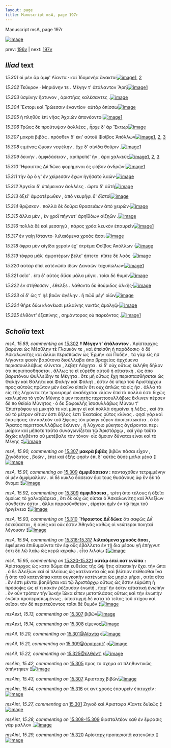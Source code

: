 ```yaml
---
layout: page
title: Manuscript msA, page 197r
---
```


Manuscript msA, page 197r

[![image](http://www.homermultitext.org/iipsrv?OBJ=IIP,1.0&FIF=/project/homer/pyramidal/deepzoom/hmt/vaimg/2017a/VA197RN_0368.tif&WID=100&CVT=JPEG)](http://www.homermultitext.org/ict2/?urn=urn:cite2:hmt:vaimg.2017a:VA197RN_0368)

prev:  [196v](../196v/) | next:  [197v](../197v/)

## *Iliad* text

*15.301* <a id="15.301"/> οἱ μὲν ἂρ ἀμφ' Αἴαντα · καὶ Ἰ̈δομενῆα ἄνακτα·[![image](http://www.homermultitext.org/iipsrv?OBJ=IIP,1.0&FIF=/project/homer/pyramidal/deepzoom/hmt/vaimg/2017a/VA197RN_0368.tif&RGN=0.182,0.2066,0.411,0.0263&WID=1000&CVT=JPEG)](http://www.homermultitext.org/ict2/?urn=urn:cite2:hmt:vaimg.2017a:VA197RN_0368@0.182,0.2066,0.411,0.0263)[1](#msAint_15.27), [2](#msAil_15.20)

*15.302* <a id="15.302"/> Τεῦκρον · Μηριόνην τε . Μέγην τ' ἀτάλαντον Ἄρηϊ[![image](http://www.homermultitext.org/iipsrv?OBJ=IIP,1.0&FIF=/project/homer/pyramidal/deepzoom/hmt/vaimg/2017a/VA197RN_0368.tif&RGN=0.179,0.2254,0.423,0.0263&WID=1000&CVT=JPEG)](http://www.homermultitext.org/ict2/?urn=urn:cite2:hmt:vaimg.2017a:VA197RN_0368@0.179,0.2254,0.423,0.0263)[1](#msA_15.89)

*15.303* <a id="15.303"/> ὑσμίνην ἤρτυνον , ἀριστῆας καλέσαντες .[![image](http://www.homermultitext.org/iipsrv?OBJ=IIP,1.0&FIF=/project/homer/pyramidal/deepzoom/hmt/vaimg/2017a/VA197RN_0368.tif&RGN=0.181,0.2442,0.375,0.0263&WID=1000&CVT=JPEG)](http://www.homermultitext.org/ict2/?urn=urn:cite2:hmt:vaimg.2017a:VA197RN_0368@0.181,0.2442,0.375,0.0263)

*15.304* <a id="15.304"/> Ἕκτορι καὶ Τρώεσσιν ἐναντίον· αὐτὰρ ὀπίσσω[![image](http://www.homermultitext.org/iipsrv?OBJ=IIP,1.0&FIF=/project/homer/pyramidal/deepzoom/hmt/vaimg/2017a/VA197RN_0368.tif&RGN=0.179,0.2615,0.399,0.0263&WID=1000&CVT=JPEG)](http://www.homermultitext.org/ict2/?urn=urn:cite2:hmt:vaimg.2017a:VA197RN_0368@0.179,0.2615,0.399,0.0263)

*15.305* <a id="15.305"/> ἡ πληθὺς ἐπὶ νῆας Ἀχαιῶν ἀπονέοντο·[![image](http://www.homermultitext.org/iipsrv?OBJ=IIP,1.0&FIF=/project/homer/pyramidal/deepzoom/hmt/vaimg/2017a/VA197RN_0368.tif&RGN=0.178,0.2825,0.368,0.0263&WID=1000&CVT=JPEG)](http://www.homermultitext.org/ict2/?urn=urn:cite2:hmt:vaimg.2017a:VA197RN_0368@0.178,0.2825,0.368,0.0263)[1](#msAim_15.42)

*15.306* <a id="15.306"/> Τρῶες δὲ προύτυψαν ἀολλέες , ἦρχε δ' ὰρ Ἕκτωρ[![image](http://www.homermultitext.org/iipsrv?OBJ=IIP,1.0&FIF=/project/homer/pyramidal/deepzoom/hmt/vaimg/2017a/VA197RN_0368.tif&RGN=0.178,0.302,0.406,0.0263&WID=1000&CVT=JPEG)](http://www.homermultitext.org/ict2/?urn=urn:cite2:hmt:vaimg.2017a:VA197RN_0368@0.178,0.302,0.406,0.0263)

*15.307* <a id="15.307"/> μακρὰ βιβὰς . πρόσθεν δ' έκι' αὐτοῦ Φοῖβος Ἀπόλλων[![image](http://www.homermultitext.org/iipsrv?OBJ=IIP,1.0&FIF=/project/homer/pyramidal/deepzoom/hmt/vaimg/2017a/VA197RN_0368.tif&RGN=0.178,0.3208,0.418,0.0263&WID=1000&CVT=JPEG)](http://www.homermultitext.org/ict2/?urn=urn:cite2:hmt:vaimg.2017a:VA197RN_0368@0.178,0.3208,0.418,0.0263)[1](#msAext_15.13), [2](#msAim_15.43), [3](#msA_15.90)

*15.308* <a id="15.308"/> ειμένος ὤμοιιν νεφέλην . ἔχε δ' αἰγίδα θοῦριν .[![image](http://www.homermultitext.org/iipsrv?OBJ=IIP,1.0&FIF=/project/homer/pyramidal/deepzoom/hmt/vaimg/2017a/VA197RN_0368.tif&RGN=0.18,0.3426,0.408,0.0263&WID=1000&CVT=JPEG)](http://www.homermultitext.org/ict2/?urn=urn:cite2:hmt:vaimg.2017a:VA197RN_0368@0.18,0.3426,0.408,0.0263)[1](#msAext_15.14)

*15.309* <a id="15.309"/> δεινὴν . ἀμφιδάσειαν , ἀριπρεπέ' ἣν , ἄρα χαλκεὺς[![image](http://www.homermultitext.org/iipsrv?OBJ=IIP,1.0&FIF=/project/homer/pyramidal/deepzoom/hmt/vaimg/2017a/VA197RN_0368.tif&RGN=0.175,0.3569,0.431,0.0263&WID=1000&CVT=JPEG)](http://www.homermultitext.org/ict2/?urn=urn:cite2:hmt:vaimg.2017a:VA197RN_0368@0.175,0.3569,0.431,0.0263)[1](#msA_15.91), [2](#msA_15.92), [3](#msAil_15.21)

*15.310* <a id="15.310"/> Ἥφαιστος Διὶ̈ δῶκε φορήμεναι ἐς φόβον ἀνδρῶν·[![image](http://www.homermultitext.org/iipsrv?OBJ=IIP,1.0&FIF=/project/homer/pyramidal/deepzoom/hmt/vaimg/2017a/VA197RN_0368.tif&RGN=0.178,0.3749,0.431,0.0308&WID=1000&CVT=JPEG)](http://www.homermultitext.org/ict2/?urn=urn:cite2:hmt:vaimg.2017a:VA197RN_0368@0.178,0.3749,0.431,0.0308)[1](#msA_15.93)

*15.311* <a id="15.311"/> τὴν ἂρ ὅ γ' ἐν χείρεσσιν ἔχων ἡγήσατο λαῶν·[![image](http://www.homermultitext.org/iipsrv?OBJ=IIP,1.0&FIF=/project/homer/pyramidal/deepzoom/hmt/vaimg/2017a/VA197RN_0368.tif&RGN=0.176,0.3967,0.392,0.0263&WID=1000&CVT=JPEG)](http://www.homermultitext.org/ict2/?urn=urn:cite2:hmt:vaimg.2017a:VA197RN_0368@0.176,0.3967,0.392,0.0263)

*15.312* <a id="15.312"/> Ἀργεῖοι δ' ὑπέμειναν ἀολλέες . ῶρτο δ' ἀϋτὴ[![image](http://www.homermultitext.org/iipsrv?OBJ=IIP,1.0&FIF=/project/homer/pyramidal/deepzoom/hmt/vaimg/2017a/VA197RN_0368.tif&RGN=0.174,0.4162,0.4,0.0263&WID=1000&CVT=JPEG)](http://www.homermultitext.org/ict2/?urn=urn:cite2:hmt:vaimg.2017a:VA197RN_0368@0.174,0.4162,0.4,0.0263)

*15.313* <a id="15.313"/> ὀξεῖ' ἀμφοτέρωθεν , ἀπὸ νευρῆφι δ' ὀϊστοὶ[![image](http://www.homermultitext.org/iipsrv?OBJ=IIP,1.0&FIF=/project/homer/pyramidal/deepzoom/hmt/vaimg/2017a/VA197RN_0368.tif&RGN=0.169,0.4343,0.4,0.0263&WID=1000&CVT=JPEG)](http://www.homermultitext.org/ict2/?urn=urn:cite2:hmt:vaimg.2017a:VA197RN_0368@0.169,0.4343,0.4,0.0263)

*15.314* <a id="15.314"/> θρῷσκον . πολλὰ δὲ δοῦρα θρασειάων ἀπὸ χειρῶν·[![image](http://www.homermultitext.org/iipsrv?OBJ=IIP,1.0&FIF=/project/homer/pyramidal/deepzoom/hmt/vaimg/2017a/VA197RN_0368.tif&RGN=0.171,0.4545,0.419,0.0263&WID=1000&CVT=JPEG)](http://www.homermultitext.org/ict2/?urn=urn:cite2:hmt:vaimg.2017a:VA197RN_0368@0.171,0.4545,0.419,0.0263)

*15.315* <a id="15.315"/> ἄλλα μὲν , ἐν χροῒ πήγνυτ' ἀρηϊθόων αἰζηῶν .[![image](http://www.homermultitext.org/iipsrv?OBJ=IIP,1.0&FIF=/project/homer/pyramidal/deepzoom/hmt/vaimg/2017a/VA197RN_0368.tif&RGN=0.169,0.4741,0.41,0.0218&WID=1000&CVT=JPEG)](http://www.homermultitext.org/ict2/?urn=urn:cite2:hmt:vaimg.2017a:VA197RN_0368@0.169,0.4741,0.41,0.0218)

*15.316* <a id="15.316"/> πολλὰ δὲ καὶ μεσσηγὺ , πάρος χρόα λευκὸν ἐπαυρεῖν[![image](http://www.homermultitext.org/iipsrv?OBJ=IIP,1.0&FIF=/project/homer/pyramidal/deepzoom/hmt/vaimg/2017a/VA197RN_0368.tif&RGN=0.172,0.4929,0.436,0.0255&WID=1000&CVT=JPEG)](http://www.homermultitext.org/ict2/?urn=urn:cite2:hmt:vaimg.2017a:VA197RN_0368@0.172,0.4929,0.436,0.0255)[1](#msAim_15.44)

*15.317* <a id="15.317"/> ἐν γαίῃ ἵ̈σταντο· λιλαιόμενα χροὸς ᾶσαι·[![image](http://www.homermultitext.org/iipsrv?OBJ=IIP,1.0&FIF=/project/homer/pyramidal/deepzoom/hmt/vaimg/2017a/VA197RN_0368.tif&RGN=0.171,0.5101,0.392,0.0263&WID=1000&CVT=JPEG)](http://www.homermultitext.org/ict2/?urn=urn:cite2:hmt:vaimg.2017a:VA197RN_0368@0.171,0.5101,0.392,0.0263)

*15.318* <a id="15.318"/> ὄφρα μὲν αἰγίδα χερσὶν ἔχ' ἀτρέμα Φοῖβος Ἀπόλλων ·[![image](http://www.homermultitext.org/iipsrv?OBJ=IIP,1.0&FIF=/project/homer/pyramidal/deepzoom/hmt/vaimg/2017a/VA197RN_0368.tif&RGN=0.173,0.5312,0.43,0.0308&WID=1000&CVT=JPEG)](http://www.homermultitext.org/ict2/?urn=urn:cite2:hmt:vaimg.2017a:VA197RN_0368@0.173,0.5312,0.43,0.0308)

*15.319* <a id="15.319"/> τόφρα μάλ' ἀμφοτέρων βέλε' ήπτετο· πῖπτε δὲ λαὸς ·[![image](http://www.homermultitext.org/iipsrv?OBJ=IIP,1.0&FIF=/project/homer/pyramidal/deepzoom/hmt/vaimg/2017a/VA197RN_0368.tif&RGN=0.173,0.5477,0.43,0.0308&WID=1000&CVT=JPEG)](http://www.homermultitext.org/ict2/?urn=urn:cite2:hmt:vaimg.2017a:VA197RN_0368@0.173,0.5477,0.43,0.0308)

*15.320* <a id="15.320"/> αὐτὰρ ἐπεὶ κατένῶπα ἰ̈δὼν Δαναῶν ταχυπώλων·[![image](http://www.homermultitext.org/iipsrv?OBJ=IIP,1.0&FIF=/project/homer/pyramidal/deepzoom/hmt/vaimg/2017a/VA197RN_0368.tif&RGN=0.173,0.5665,0.43,0.0308&WID=1000&CVT=JPEG)](http://www.homermultitext.org/ict2/?urn=urn:cite2:hmt:vaimg.2017a:VA197RN_0368@0.173,0.5665,0.43,0.0308)[1](#msAint_15.29)

*15.321* <a id="15.321"/> σεῖσ' . ἐπι δ' αὐτὸς ἄϋσε μάλα μέγα . τοῖσι δὲ θυμὸν[![image](http://www.homermultitext.org/iipsrv?OBJ=IIP,1.0&FIF=/project/homer/pyramidal/deepzoom/hmt/vaimg/2017a/VA197RN_0368.tif&RGN=0.175,0.5853,0.423,0.0308&WID=1000&CVT=JPEG)](http://www.homermultitext.org/ict2/?urn=urn:cite2:hmt:vaimg.2017a:VA197RN_0368@0.175,0.5853,0.423,0.0308)

*15.322* <a id="15.322"/> ἐν στήθεσσιν , ἔθελξε . λάθοντο δὲ θούριδος ἀλκῆς·[![image](http://www.homermultitext.org/iipsrv?OBJ=IIP,1.0&FIF=/project/homer/pyramidal/deepzoom/hmt/vaimg/2017a/VA197RN_0368.tif&RGN=0.175,0.6056,0.423,0.0278&WID=1000&CVT=JPEG)](http://www.homermultitext.org/ict2/?urn=urn:cite2:hmt:vaimg.2017a:VA197RN_0368@0.175,0.6056,0.423,0.0278)

*15.323* <a id="15.323"/> οἳ δ̀' ὥς τ' ἠὲ βοῶν ἀγέλην . ἢ πῶϋ μέγ' οἰῶν[![image](http://www.homermultitext.org/iipsrv?OBJ=IIP,1.0&FIF=/project/homer/pyramidal/deepzoom/hmt/vaimg/2017a/VA197RN_0368.tif&RGN=0.171,0.6243,0.382,0.0278&WID=1000&CVT=JPEG)](http://www.homermultitext.org/ict2/?urn=urn:cite2:hmt:vaimg.2017a:VA197RN_0368@0.171,0.6243,0.382,0.0278)

*15.324* <a id="15.324"/> θῆρε δύω κλονέωσι μελαίνης νυκτὸς ἀμολγῷ·[![image](http://www.homermultitext.org/iipsrv?OBJ=IIP,1.0&FIF=/project/homer/pyramidal/deepzoom/hmt/vaimg/2017a/VA197RN_0368.tif&RGN=0.17,0.6409,0.416,0.0301&WID=1000&CVT=JPEG)](http://www.homermultitext.org/ict2/?urn=urn:cite2:hmt:vaimg.2017a:VA197RN_0368@0.17,0.6409,0.416,0.0301)

*15.325* <a id="15.325"/> ἐλθόντ' ἐξαπίνης , σημάντορος οὐ παρεόντος .[![image](http://www.homermultitext.org/iipsrv?OBJ=IIP,1.0&FIF=/project/homer/pyramidal/deepzoom/hmt/vaimg/2017a/VA197RN_0368.tif&RGN=0.17,0.6619,0.416,0.0346&WID=1000&CVT=JPEG)](http://www.homermultitext.org/ict2/?urn=urn:cite2:hmt:vaimg.2017a:VA197RN_0368@0.17,0.6619,0.416,0.0346)[1](#msAil_15.22)

## *Scholia* text

*msA, 15.89, commenting on* [15.302](#15.302)  <a id="msA_15.89"/> **‡ Μέγην τ' ἀτάλαντον .** Ἀρίσταρχος βαρύνει ὡς Μέσθλην τὲ Γλαυκόν τε , καὶ ἐπείσθη ἡ παράδοσις· ὁ δὲ Ἀσκαλωνίτης καὶ ἀλλοι περισπῶσιν ὡς Ἑρμῆν καὶ Ποδῆν , τὰ γὰρ εἰς ησ λήγοντα φασὶν βαρύτονα δισύλλαβα ἀπο βραχείας ἀρχόμενα περισσουλλάβως κλίνεται , λέβητ Λάχητα . εἰ δ' οὐχ οὕτως ἐκλήθη δῆλον ότι περισπασθήσεται . ἄλλως τε εἰ εὑρέθη αὐτοῦ ἡ αἰτιατικὴ , ὡς ἀπο βαρυτόνου Φυλλείδην τε Μέγητα . ὅτε μὴ οὔτως ἔχη περισπασθήσεται ὡς Θαλῆν καὶ Θάλητα καὶ Φαλῆν καὶ Φάλητ , ἔστιν δὲ ὑπερ τοῦ Ἀριστάρχου προς αὐτοὺς πρῶτον μὲν ἐκεῖνο εἰπεῖν ὅτι οὐχ ἁπλῶς τὰ εἰς ῆσ . ἀλλα τὰ εἰς τῆς λήγοντα τὴν προειρημέ ἀναδέχεται κλίσιν ἔπεὶτὰ πολλά ἐστι διχῶς κεκλιμένα τὸ γοῦν Μύνης ὁ μεν ποιητὴς περιττοσυλλάβως ἔκλινεν πέρσεν δὲ πο θείοίο Μύνητος · ὁ δε Σοφοκλῆς ϊσοσυλλάβως Μύνου τ' Ἐπιστρόφου γε μύκητά τε καὶ μύκην εἰ καὶ πολλὰ σημαίνει ἡ λέξις , καὶ ὅτι οὐ τὸ μέτρον αἴτιόν ἐστι δῆλος ἐστι Ἑκαταῖος οὕτος κλίνας . φησὶ γὰρ καὶ ἐπαφήσας τὸν κολεὸν τοῦ ξίφεος τὸν μύκην εὗρεν ἀποπεπτωκότα . ὁ δὲ Ἄρατος περιττοσυλλάβως ἔκλινεν , ἠ λύχνοιο μύκητες ἀγείρονται περι μοίραν καὶ μήποτε ταῦτα συναγωνίζεται τῷ Ἀριστάρχῳ , καὶ γὰρ ταῦτα διχῶς κλιθέντα οὐ μετέβαλε τὸν τόνον· οἷς ὅμοιον δύναται εἶναι καὶ τὸ Μέγης ⁑[![image](http://www.homermultitext.org/iipsrv?OBJ=IIP,1.0&FIF=/project/homer/pyramidal/deepzoom/hmt/vaimg/2017a/VA197RN_0368.tif&RGN=0.171,0.0947,0.633,0.1705&WID=1000&CVT=JPEG)](http://www.homermultitext.org/ict2/?urn=urn:cite2:hmt:vaimg.2017a:VA197RN_0368@0.171,0.0947,0.633,0.1705)

*msA, 15.90, commenting on* [15.307](#15.307)  <a id="msA_15.90"/> **μακρὰ βιβᾶς** βιβῶν πᾶσαι εἶχον , Ζηνόδοτος , βοῶν , ἐπεὶ καὶ ἑξῆς φησὶν ἐπι δ' αὐτὸς ἄϋσε μάλα μέγα ⁑[![image](http://www.homermultitext.org/iipsrv?OBJ=IIP,1.0&FIF=/project/homer/pyramidal/deepzoom/hmt/vaimg/2017a/VA197RN_0368.tif&RGN=0.601,0.2479,0.19,0.0413&WID=1000&CVT=JPEG)](http://www.homermultitext.org/ict2/?urn=urn:cite2:hmt:vaimg.2017a:VA197RN_0368@0.601,0.2479,0.19,0.0413)

*msA, 15.91, commenting on* [15.309](#15.309)  <a id="msA_15.91"/> **ἀμφιδάσειαν :** πανταχόθεν τετριμμένην οἱ μὲν ἀμφίμαλλον . οἱ δὲ κυκλο δάσειαν δια τους θυσάνους ὑφ ἓν δὲ τὸ ὄνομα ⁑[![image](http://www.homermultitext.org/iipsrv?OBJ=IIP,1.0&FIF=/project/homer/pyramidal/deepzoom/hmt/vaimg/2017a/VA197RN_0368.tif&RGN=0.612,0.3486,0.175,0.0451&WID=1000&CVT=JPEG)](http://www.homermultitext.org/ict2/?urn=urn:cite2:hmt:vaimg.2017a:VA197RN_0368@0.612,0.3486,0.175,0.0451)

*msA, 15.92, commenting on* [15.309](#15.309)  <a id="msA_15.92"/> **ἀμφιδάσεια ,** τρίτη ἀπο τέλους ἡ ὀξεῖα ὁμοίως τὸ χαλκοβάρεια , ὅτι δὲ οὐχ ὡς οίεται ὁ Ἀσκαλωνίτης καὶ Ἀλεξίων σύνθετόν ἐστιν , ἀλλα παρασύνθετον , εἴρηται ἡμῖν ἐν τῷ περι τοῦ ἠριγένεια ⁑[![image](http://www.homermultitext.org/iipsrv?OBJ=IIP,1.0&FIF=/project/homer/pyramidal/deepzoom/hmt/vaimg/2017a/VA197RN_0368.tif&RGN=0.598,0.3787,0.19,0.0691&WID=1000&CVT=JPEG)](http://www.homermultitext.org/ict2/?urn=urn:cite2:hmt:vaimg.2017a:VA197RN_0368@0.598,0.3787,0.19,0.0691)

*msA, 15.93, commenting on* [15.310](#15.310)  <a id="msA_15.93"/> **Ἥφαιστος Διῒ δῶκε** ὅτι σαφῶς Διῒ ἐσκεύασται , ἡ αἰγὶς καὶ οὐκ έστιν Ἀθηνᾶς καθὼς οἱ νεώτεροι ποιηταὶ λέγουσιν ⁑[![image](http://www.homermultitext.org/iipsrv?OBJ=IIP,1.0&FIF=/project/homer/pyramidal/deepzoom/hmt/vaimg/2017a/VA197RN_0368.tif&RGN=0.601,0.4395,0.189,0.0473&WID=1000&CVT=JPEG)](http://www.homermultitext.org/ict2/?urn=urn:cite2:hmt:vaimg.2017a:VA197RN_0368@0.601,0.4395,0.189,0.0473)

*msA, 15.94, commenting on* [15.316-15.317](#15.316-15.317)  <a id="msA_15.94"/> **λιλαιόμενα χρυσὸς ᾶσαι ,** ἐφιέμενα ἐπιθυμοῦντα τὸν ἐφ οὓς ἐβάλλετο ἐν τῇ δια μέσου γῆ ἐπήγνυτ ἐστι δὲ λῶ λαίω ὡς κερῶ κεραίω . εἶτα λιλαίω ⁑[![image](http://www.homermultitext.org/iipsrv?OBJ=IIP,1.0&FIF=/project/homer/pyramidal/deepzoom/hmt/vaimg/2017a/VA197RN_0368.tif&RGN=0.605,0.5199,0.181,0.0706&WID=1000&CVT=JPEG)](http://www.homermultitext.org/ict2/?urn=urn:cite2:hmt:vaimg.2017a:VA197RN_0368@0.605,0.5199,0.181,0.0706)

*msA, 15.95, commenting on* [15.320-15.321](#15.320-15.321)  <a id="msA_15.95"/> **αὐτὰρ ἐπεὶ κατ ενῶπα :** Ἀρίσταρχος ὡς κατα δῶμα ἀπ ευθείας τῆς ὢψ ἥτις αἰτιατικὴν ἔχει τὴν ῶπα . ὁ δε Ἀλεξίων καὶ οἱ πλείους ὡς κατέναντα οἷς καὶ βέλτιον πείθεσθαι ἵνα ᾖ ἀπο τοῦ κατενώπια κατα συγκοπὴν κατένωπα ὡς μηρία μῆρα , σιτία σῖτα . ἔν ἐστι μέντοι βοηθῆσαι καὶ τῷ Ἀριστάρχῳ οὕτως ὡς ἔστιν εὑρώπη ἡ πρόσοψις ὡς εἴ τι κακὸν ῥέζουσαν ἐνωπῆ , παρ' ἥν ἐστιν αἰτιατικὴ ἐνωπήν . ὃν οὖν τρόπον τὴν ϊωκὴν ϊῶκα εἶπεν μεταπλάσας οὕτως καὶ τὴν ἐνωπὴν ἐνῶπα προπερισπωμένως . ὑποστιγμὴ δὲ κατα τὸ τελος τοῦ στίχου καὶ σεῖσαι τὸν δὲ περιττεύοντος τοῖσι δὲ θυμόν ⁑[![image](http://www.homermultitext.org/iipsrv?OBJ=IIP,1.0&FIF=/project/homer/pyramidal/deepzoom/hmt/vaimg/2017a/VA197RN_0368.tif&RGN=0.163,0.5785,0.625,0.16&WID=1000&CVT=JPEG)](http://www.homermultitext.org/ict2/?urn=urn:cite2:hmt:vaimg.2017a:VA197RN_0368@0.163,0.5785,0.625,0.16)

*msAext, 15.13, commenting on* [15.307](#15.307)  <a id="msAext_15.13"/> βιβῶν[![image](http://www.homermultitext.org/iipsrv?OBJ=IIP,1.0&FIF=/project/homer/pyramidal/deepzoom/hmt/vaimg/2017a/VA197RN_0368.tif&RGN=0.836,0.3148,0.041,0.0255&WID=1000&CVT=JPEG)](http://www.homermultitext.org/ict2/?urn=urn:cite2:hmt:vaimg.2017a:VA197RN_0368@0.836,0.3148,0.041,0.0255)

*msAext, 15.14, commenting on* [15.308](#15.308)  <a id="msAext_15.14"/> είμενος[![image](http://www.homermultitext.org/iipsrv?OBJ=IIP,1.0&FIF=/project/homer/pyramidal/deepzoom/hmt/vaimg/2017a/VA197RN_0368.tif&RGN=0.819,0.3351,0.054,0.027&WID=1000&CVT=JPEG)](http://www.homermultitext.org/ict2/?urn=urn:cite2:hmt:vaimg.2017a:VA197RN_0368@0.819,0.3351,0.054,0.027)

*msAil, 15.20, commenting on* [15.301@Αἴαντα](#15.301@Αἴαντα)  <a id="msAil_15.20"/> ε[![image](http://www.homermultitext.org/iipsrv?OBJ=IIP,1.0&FIF=/project/homer/pyramidal/deepzoom/hmt/vaimg/2017a/VA197RN_0368.tif&RGN=0.367,0.2089,0.013,0.0098&WID=1000&CVT=JPEG)](http://www.homermultitext.org/ict2/?urn=urn:cite2:hmt:vaimg.2017a:VA197RN_0368@0.367,0.2089,0.013,0.0098)

*msAil, 15.21, commenting on* [15.309@ἀριπρεπέ'](#15.309@ἀριπρεπέ')  <a id="msAil_15.21"/> α[![image](http://www.homermultitext.org/iipsrv?OBJ=IIP,1.0&FIF=/project/homer/pyramidal/deepzoom/hmt/vaimg/2017a/VA197RN_0368.tif&RGN=0.471,0.3614,0.009,0.009&WID=1000&CVT=JPEG)](http://www.homermultitext.org/ict2/?urn=urn:cite2:hmt:vaimg.2017a:VA197RN_0368@0.471,0.3614,0.009,0.009)

*msAil, 15.22, commenting on* [15.325@ἐλθόντ'](#15.325@ἐλθόντ')  <a id="msAil_15.22"/> ε[![image](http://www.homermultitext.org/iipsrv?OBJ=IIP,1.0&FIF=/project/homer/pyramidal/deepzoom/hmt/vaimg/2017a/VA197RN_0368.tif&RGN=0.231,0.6634,0.013,0.0105&WID=1000&CVT=JPEG)](http://www.homermultitext.org/ict2/?urn=urn:cite2:hmt:vaimg.2017a:VA197RN_0368@0.231,0.6634,0.013,0.0105)

*msAim, 15.42, commenting on* [15.305](#15.305)  <a id="msAim_15.42"/> προς το σχημα οτ πληθυντικῶς ἀπήντηκεν ⁑[![image](http://www.homermultitext.org/iipsrv?OBJ=IIP,1.0&FIF=/project/homer/pyramidal/deepzoom/hmt/vaimg/2017a/VA197RN_0368.tif&RGN=0.54,0.2863,0.118,0.0293&WID=1000&CVT=JPEG)](http://www.homermultitext.org/ict2/?urn=urn:cite2:hmt:vaimg.2017a:VA197RN_0368@0.54,0.2863,0.118,0.0293)

*msAim, 15.43, commenting on* [15.307](#15.307)  <a id="msAim_15.43"/> Ἀρισταρχ βιβῶν[![image](http://www.homermultitext.org/iipsrv?OBJ=IIP,1.0&FIF=/project/homer/pyramidal/deepzoom/hmt/vaimg/2017a/VA197RN_0368.tif&RGN=0.582,0.3223,0.08,0.0293&WID=1000&CVT=JPEG)](http://www.homermultitext.org/ict2/?urn=urn:cite2:hmt:vaimg.2017a:VA197RN_0368@0.582,0.3223,0.08,0.0293)

*msAim, 15.44, commenting on* [15.316](#15.316)  <a id="msAim_15.44"/> οτ αντ χροὸς ἐπαυρεῖν ἐπιτυχεῖν :[![image](http://www.homermultitext.org/iipsrv?OBJ=IIP,1.0&FIF=/project/homer/pyramidal/deepzoom/hmt/vaimg/2017a/VA197RN_0368.tif&RGN=0.601,0.4899,0.107,0.0316&WID=1000&CVT=JPEG)](http://www.homermultitext.org/ict2/?urn=urn:cite2:hmt:vaimg.2017a:VA197RN_0368@0.601,0.4899,0.107,0.0316)

*msAint, 15.27, commenting on* [15.301](#15.301)  <a id="msAint_15.27"/> Ζηνοδ καὶ Αριστοφα Αἴαντε δυϊκῶς ⁑[![image](http://www.homermultitext.org/iipsrv?OBJ=IIP,1.0&FIF=/project/homer/pyramidal/deepzoom/hmt/vaimg/2017a/VA197RN_0368.tif&RGN=0.097,0.2164,0.088,0.0376&WID=1000&CVT=JPEG)](http://www.homermultitext.org/ict2/?urn=urn:cite2:hmt:vaimg.2017a:VA197RN_0368@0.097,0.2164,0.088,0.0376)

*msAint, 15.28, commenting on* [15.308-15.309](#15.308-15.309)  <a id="msAint_15.28"/> διασταλτέον καθ ὲν ἔμφασις γὰρ μαλλον .[![image](http://www.homermultitext.org/iipsrv?OBJ=IIP,1.0&FIF=/project/homer/pyramidal/deepzoom/hmt/vaimg/2017a/VA197RN_0368.tif&RGN=0.092,0.3614,0.087,0.0496&WID=1000&CVT=JPEG)](http://www.homermultitext.org/ict2/?urn=urn:cite2:hmt:vaimg.2017a:VA197RN_0368@0.092,0.3614,0.087,0.0496)

*msAint, 15.29, commenting on* [15.320](#15.320)  <a id="msAint_15.29"/> Αρίσταρχ προπερισπᾷ κατενῶπα ⁑[![image](http://www.homermultitext.org/iipsrv?OBJ=IIP,1.0&FIF=/project/homer/pyramidal/deepzoom/hmt/vaimg/2017a/VA197RN_0368.tif&RGN=0.096,0.5289,0.076,0.0744&WID=1000&CVT=JPEG)](http://www.homermultitext.org/ict2/?urn=urn:cite2:hmt:vaimg.2017a:VA197RN_0368@0.096,0.5289,0.076,0.0744)